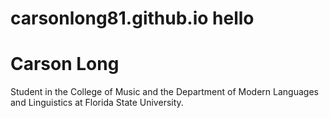 # carsonlong81.github.io hello
# Carson Long
Student in the College of Music and the Department of Modern Languages and Linguistics at Florida State University.